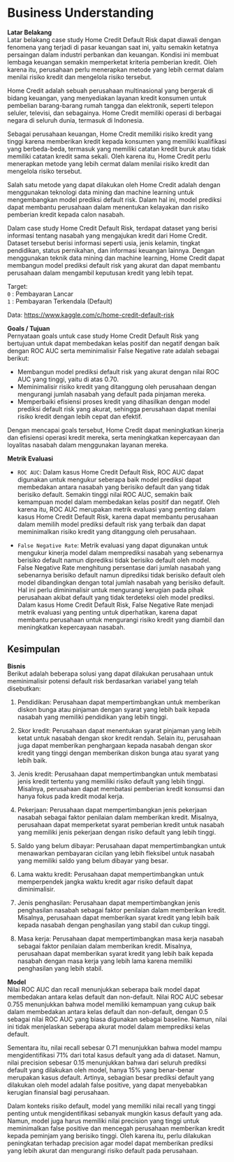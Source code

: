 # Business Understanding

**Latar Belakang**  
Latar belakang case study Home Credit Default Risk dapat diawali dengan fenomena yang terjadi di pasar keuangan saat ini, yaitu semakin ketatnya persaingan dalam industri perbankan dan keuangan. Kondisi ini membuat lembaga keuangan semakin memperketat kriteria pemberian kredit. Oleh karena itu, perusahaan perlu menerapkan metode yang lebih cermat dalam menilai risiko kredit dan mengelola risiko tersebut.

Home Credit adalah sebuah perusahaan multinasional yang bergerak di bidang keuangan, yang menyediakan layanan kredit konsumen untuk pembelian barang-barang rumah tangga dan elektronik, seperti telepon seluler, televisi, dan sebagainya. Home Credit memiliki operasi di berbagai negara di seluruh dunia, termasuk di Indonesia.

Sebagai perusahaan keuangan, Home Credit memiliki risiko kredit yang tinggi karena memberikan kredit kepada konsumen yang memiliki kualifikasi yang berbeda-beda, termasuk yang memiliki catatan kredit buruk atau tidak memiliki catatan kredit sama sekali. Oleh karena itu, Home Credit perlu menerapkan metode yang lebih cermat dalam menilai risiko kredit dan mengelola risiko tersebut.

Salah satu metode yang dapat dilakukan oleh Home Credit adalah dengan menggunakan teknologi data mining dan machine learning untuk mengembangkan model prediksi default risk. Dalam hal ini, model prediksi dapat membantu perusahaan dalam menentukan kelayakan dan risiko pemberian kredit kepada calon nasabah.

Dalam case study Home Credit Default Risk, terdapat dataset yang berisi informasi tentang nasabah yang mengajukan kredit dari Home Credit. Dataset tersebut berisi informasi seperti usia, jenis kelamin, tingkat pendidikan, status pernikahan, dan informasi keuangan lainnya. Dengan menggunakan teknik data mining dan machine learning, Home Credit dapat membangun model prediksi default risk yang akurat dan dapat membantu perusahaan dalam mengambil keputusan kredit yang lebih tepat.

Target:  
`0` : Pembayaran Lancar  
`1` : Pembayaran Terkendala (Default)

Data: https://www.kaggle.com/c/home-credit-default-risk

**Goals / Tujuan**  
Pernyataan goals untuk case study Home Credit Default Risk yang bertujuan untuk dapat membedakan kelas positif dan negatif dengan baik dengan ROC AUC serta meminimalisir False Negative rate adalah sebagai berikut:

- Membangun model prediksi default risk yang akurat dengan nilai ROC AUC yang tinggi, yaitu di atas 0.70.
- Meminimalisir risiko kredit yang ditanggung oleh perusahaan dengan mengurangi jumlah nasabah yang default pada pinjaman mereka.
- Memperbaiki efisiensi proses kredit yang dihasilkan dengan model prediksi default risk yang akurat, sehingga perusahaan dapat menilai risiko kredit dengan lebih cepat dan efektif.  

Dengan mencapai goals tersebut, Home Credit dapat meningkatkan kinerja dan efisiensi operasi kredit mereka, serta meningkatkan kepercayaan dan loyalitas nasabah dalam menggunakan layanan mereka.

**Metrik Evaluasi**  
- `ROC AUC`: Dalam kasus Home Credit Default Risk, ROC AUC dapat digunakan untuk mengukur seberapa baik model prediksi dapat membedakan antara nasabah yang berisiko default dan yang tidak berisiko default. Semakin tinggi nilai ROC AUC, semakin baik kemampuan model dalam membedakan kelas positif dan negatif.
    Oleh karena itu, ROC AUC merupakan metrik evaluasi yang penting dalam kasus Home Credit Default Risk, karena dapat membantu perusahaan dalam memilih model prediksi default risk yang terbaik dan dapat meminimalkan risiko kredit yang ditanggung oleh perusahaan.
    
- `False Negative Rate`: Metrik evaluasi yang dapat digunakan untuk mengukur kinerja model dalam memprediksi nasabah yang sebenarnya berisiko default namun diprediksi tidak berisiko default oleh model. False Negative Rate menghitung persentase dari jumlah nasabah yang sebenarnya berisiko default namun diprediksi tidak berisiko default oleh model dibandingkan dengan total jumlah nasabah yang berisiko default. Hal ini perlu diminimalisir untuk mengurangi kerugian pada pihak perusahaan akibat default yang tidak terdeteksi oleh model prediksi. Dalam kasus Home Credit Default Risk, False Negative Rate menjadi metrik evaluasi yang penting untuk diperhatikan, karena dapat membantu perusahaan untuk mengurangi risiko kredit yang diambil dan meningkatkan kepercayaan nasabah.

## Kesimpulan

**Bisnis**  
Berikut adalah beberapa solusi yang dapat dilakukan perusahaan untuk meminimalisir potensi default risk berdasarkan variabel yang telah disebutkan:

1. Pendidikan: Perusahaan dapat mempertimbangkan untuk memberikan diskon bunga atau pinjaman dengan syarat yang lebih baik kepada nasabah yang memiliki pendidikan yang lebih tinggi.

2. Skor kredit: Perusahaan dapat menentukan syarat pinjaman yang lebih ketat untuk nasabah dengan skor kredit rendah. Selain itu, perusahaan juga dapat memberikan penghargaan kepada nasabah dengan skor kredit yang tinggi dengan memberikan diskon bunga atau syarat yang lebih baik.

3. Jenis kredit: Perusahaan dapat mempertimbangkan untuk membatasi jenis kredit tertentu yang memiliki risiko default yang lebih tinggi. Misalnya, perusahaan dapat membatasi pemberian kredit konsumsi dan hanya fokus pada kredit modal kerja.

4. Pekerjaan: Perusahaan dapat mempertimbangkan jenis pekerjaan nasabah sebagai faktor penilaian dalam memberikan kredit. Misalnya, perusahaan dapat memperketat syarat pemberian kredit untuk nasabah yang memiliki jenis pekerjaan dengan risiko default yang lebih tinggi.

5. Saldo yang belum dibayar: Perusahaan dapat mempertimbangkan untuk menawarkan pembayaran cicilan yang lebih fleksibel untuk nasabah yang memiliki saldo yang belum dibayar yang besar.

6. Lama waktu kredit: Perusahaan dapat mempertimbangkan untuk memperpendek jangka waktu kredit agar risiko default dapat diminimalisir.

7. Jenis penghasilan: Perusahaan dapat mempertimbangkan jenis penghasilan nasabah sebagai faktor penilaian dalam memberikan kredit. Misalnya, perusahaan dapat memberikan syarat kredit yang lebih baik kepada nasabah dengan penghasilan yang stabil dan cukup tinggi.

8. Masa kerja: Perusahaan dapat mempertimbangkan masa kerja nasabah sebagai faktor penilaian dalam memberikan kredit. Misalnya, perusahaan dapat memberikan syarat kredit yang lebih baik kepada nasabah dengan masa kerja yang lebih lama karena memiliki penghasilan yang lebih stabil.

**Model**  
Nilai ROC AUC dan recall menunjukkan seberapa baik model dapat membedakan antara kelas default dan non-default. Nilai ROC AUC sebesar 0.755 menunjukkan bahwa model memiliki kemampuan yang cukup baik dalam membedakan antara kelas default dan non-default, dengan 0.5 sebagai nilai ROC AUC yang biasa digunakan sebagai baseline. Namun, nilai ini tidak menjelaskan seberapa akurat model dalam memprediksi kelas default.

Sementara itu, nilai recall sebesar 0.71 menunjukkan bahwa model mampu mengidentifikasi 71% dari total kasus default yang ada di dataset. Namun, nilai precision sebesar 0.15 menunjukkan bahwa dari seluruh prediksi default yang dilakukan oleh model, hanya 15% yang benar-benar merupakan kasus default. Artinya, sebagian besar prediksi default yang dilakukan oleh model adalah false positive, yang dapat menyebabkan kerugian finansial bagi perusahaan.

Dalam konteks risiko default, model yang memiliki nilai recall yang tinggi penting untuk mengidentifikasi sebanyak mungkin kasus default yang ada. Namun, model juga harus memiliki nilai precision yang tinggi untuk meminimalkan false positive dan mencegah perusahaan memberikan kredit kepada peminjam yang berisiko tinggi. Oleh karena itu, perlu dilakukan peningkatan terhadap precision agar model dapat memberikan prediksi yang lebih akurat dan mengurangi risiko default pada perusahaan.



